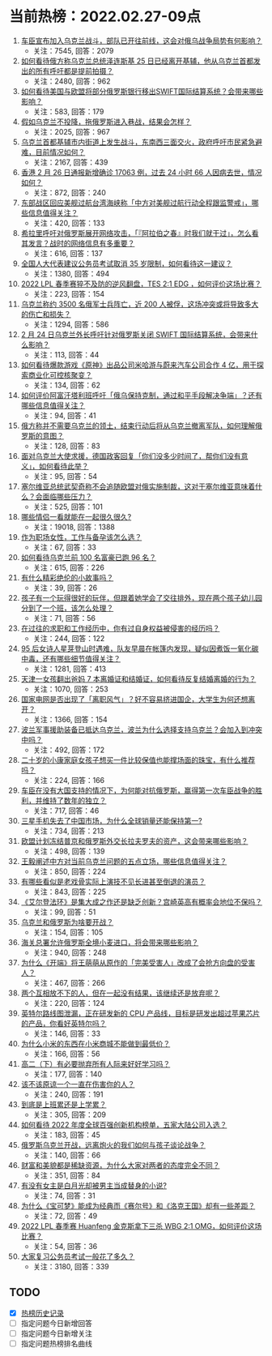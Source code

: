 # 当前热榜：2022.02.27-09点
1. [车臣宣布加入乌克兰战斗，部队已开往前线，这会对俄乌战争局势有何影响？](https://www.zhihu.com/question/518753930)
    * 关注：7545, 回答：2079
2. [如何看待俄方称乌克兰总统泽连斯基 25 日已经离开基辅，他从乌克兰首都发出的所有呼吁都是提前拍摄？](https://www.zhihu.com/question/518867605)
    * 关注：2480, 回答：962
3. [如何看待美国与欧盟将部分俄罗斯银行移出SWIFT国际结算系统？会带来哪些影响？](https://www.zhihu.com/question/518962914)
    * 关注：583, 回答：179
4. [假如乌克兰不投降，拖俄罗斯进入巷战，结果会怎样？](https://www.zhihu.com/question/518705474)
    * 关注：2025, 回答：967
5. [乌克兰首都基辅市内街道上发生战斗，东南西三面交火，政府呼吁市民紧急避难，目前情况如何？](https://www.zhihu.com/question/518800783)
    * 关注：2167, 回答：439
6. [香港 2 月 26 日通报新增确诊 17063 例，过去 24 小时 66 人因病去世，情况如何？](https://www.zhihu.com/question/518858200)
    * 关注：872, 回答：240
7. [东部战区回应美舰过航台湾海峡称「中方对美舰过航行动全程跟监警戒」，哪些信息值得关注？](https://www.zhihu.com/question/518875095)
    * 关注：420, 回答：133
8. [希拉里呼吁对俄罗斯展开网络攻击，「『阿拉伯之春』时我们就干过」，怎么看其发言？战时的网络信息有多重要？](https://www.zhihu.com/question/518857810)
    * 关注：616, 回答：137
9. [全国人大代表建议公务员考试取消 35 岁限制，如何看待这一建议？](https://www.zhihu.com/question/518860552)
    * 关注：1380, 回答：494
10. [2022 LPL 春季赛猝不及防的逆风翻盘，TES 2:1 EDG ，如何评价这场比赛？](https://www.zhihu.com/question/518885931)
    * 关注：223, 回答：154
11. [乌克兰称约 3500 名俄军士兵阵亡，近 200 人被俘，这场冲突或将导致多大的伤亡和损失？](https://www.zhihu.com/question/518831165)
    * 关注：1294, 回答：586
12. [2 月 24 日乌克兰外长呼吁针对俄罗斯关闭 SWIFT 国际结算系统，会带来什么影响？](https://www.zhihu.com/question/518450695)
    * 关注：113, 回答：44
13. [如何看待爆款游戏《原神》出品公司米哈游与蔚来汽车公司合作 4 亿，用于探索商业化可控核聚变？](https://www.zhihu.com/question/518662526)
    * 关注：134, 回答：62
14. [如何评价阿富汗塔利班呼吁「俄乌保持克制，通过和平手段解决争端」？还有哪些信息值得关注？](https://www.zhihu.com/question/518676187)
    * 关注：94, 回答：41
15. [俄方称并不需要乌克兰的领土，结束行动后将从乌克兰撤离军队，如何理解俄罗斯的意图？](https://www.zhihu.com/question/518792516)
    * 关注：128, 回答：83
16. [面对乌克兰大使求援，德国政客回复「你们没多少时间了，帮你们没有意义」，如何看待此举？](https://www.zhihu.com/question/518910736)
    * 关注：95, 回答：54
17. [塞尔维亚总统武契奇称不会追随欧盟对俄实施制裁，这对于塞尔维亚意味着什么？会面临哪些压力？](https://www.zhihu.com/question/518800407)
    * 关注：525, 回答：101
18. [哪些情侣一看就能在一起很久很久?](https://www.zhihu.com/question/309398217)
    * 关注：19018, 回答：1388
19. [作为职场女性，工作与备孕该怎么选？](https://www.zhihu.com/question/309761615)
    * 关注：67, 回答：33
20. [如何看待乌克兰前 100 名富豪已跑 96 名？](https://www.zhihu.com/question/518278854)
    * 关注：615, 回答：226
21. [有什么精彩绝伦的小故事吗？](https://www.zhihu.com/question/514428415)
    * 关注：39, 回答：26
22. [孩子有一个玩得很好的玩伴，但跟着她学会了交往排外，现在两个孩子幼儿园分到了一个班，该怎么处理？](https://www.zhihu.com/question/517025945)
    * 关注：71, 回答：56
23. [在过往的求职和工作经历中，你有过自身权益被侵害的经历吗？](https://www.zhihu.com/question/511460127)
    * 关注：244, 回答：122
24. [95 后女诗人星芽登山时遇难，队友早晨在帐篷内发现，疑似因煮饭一氧化碳中毒，还有哪些细节值得关注？](https://www.zhihu.com/question/518283769)
    * 关注：1281, 回答：413
25. [天津一女孩翻出爸妈 7 本离婚证和结婚证，如何看待反复结婚离婚的行为？](https://www.zhihu.com/question/518753793)
    * 关注：1070, 回答：253
26. [国家电网是否出现了「离职风气」？好不容易挤进国企，大学生为何还想离开？](https://www.zhihu.com/question/517685117)
    * 关注：1366, 回答：154
27. [波兰军事援助装备已抵达乌克兰，波兰为什么选择支持乌克兰？会加入到冲突中吗？](https://www.zhihu.com/question/518812729)
    * 关注：492, 回答：172
28. [二十岁的小康家庭女孩子想买一件比较保值也能撑场面的珠宝，有什么推荐吗？](https://www.zhihu.com/question/435215662)
    * 关注：224, 回答：166
29. [车臣在没有大国支持的情况下，为何能对抗俄罗斯，赢得第一次车臣战争的胜利，并维持了数年的独立？](https://www.zhihu.com/question/30866651)
    * 关注：717, 回答：46
30. [三星手机失去了中国市场，为什么全球销量还能保持第一?](https://www.zhihu.com/question/517849925)
    * 关注：734, 回答：213
31. [欧盟计划冻结普京和俄罗斯外交长拉夫罗夫的资产，这会带来哪些影响？](https://www.zhihu.com/question/518710040)
    * 关注：498, 回答：139
32. [王毅阐述中方对当前乌克兰问题的五点立场，哪些信息值得关注？](https://www.zhihu.com/question/518782246)
    * 关注：850, 回答：224
33. [有哪些看似是老戏骨实际上演技不见长进甚至倒退的演员？](https://www.zhihu.com/question/288786759)
    * 关注：843, 回答：225
34. [《艾尔登法环》是集大成之作还是缺乏创新？宫崎英高有概率会地位不保吗？](https://www.zhihu.com/question/516699231)
    * 关注：99, 回答：51
35. [乌克兰和俄罗斯为啥要开战？](https://www.zhihu.com/question/518543712)
    * 关注：154, 回答：105
36. [海关总署允许俄罗斯全境小麦进口，将会带来哪些影响？](https://www.zhihu.com/question/518465854)
    * 关注：940, 回答：248
37. [为什么《开端》将王萌萌从原作的「完美受害人」改成了会抢方向盘的受害人？](https://www.zhihu.com/question/513362537)
    * 关注：467, 回答：266
38. [两个互相放不下的人，但在一起没有结果，该继续还是放弃呢？](https://www.zhihu.com/question/518857561)
    * 关注：220, 回答：124
39. [英特尔路线图泄漏，正在研发新的 CPU 产品线，目标是研发出超过苹果芯片的产品，你看好英特尔吗？](https://www.zhihu.com/question/518616643)
    * 关注：146, 回答：33
40. [为什么小米的东西在小米商城不能做到最低价？](https://www.zhihu.com/question/518053543)
    * 关注：166, 回答：56
41. [高二（下）有必要抛弃所有人际来好好学习吗？](https://www.zhihu.com/question/518720296)
    * 关注：177, 回答：140
42. [该不该原谅一个一直在伤害你的人？](https://www.zhihu.com/question/512571300)
    * 关注：240, 回答：191
43. [到底是上班累还是上学累？](https://www.zhihu.com/question/517854536)
    * 关注：305, 回答：209
44. [如何看待 2022 年度全球百强创新机构榜单，五家大陆公司入选？](https://www.zhihu.com/question/518280337)
    * 关注：183, 回答：45
45. [俄罗斯乌克兰开战，远离炮火的我们如何与孩子谈论战争？](https://www.zhihu.com/question/518519884)
    * 关注：140, 回答：66
46. [财富和美貌都是稀缺资源，为什么大家对两者的态度完全不同？](https://www.zhihu.com/question/38193378)
    * 关注：351, 回答：84
47. [有没有女主是白月光却被男主当成替身的小说?](https://www.zhihu.com/question/505911498)
    * 关注：74, 回答：31
48. [为什么《宝可梦》能成为经典而《赛尔号》和《洛克王国》却有一些差距？](https://www.zhihu.com/question/515389492)
    * 关注：72, 回答：49
49. [2022 LPL 春季赛 Huanfeng 金克斯拿下三杀 WBG 2:1 OMG，如何评价这场比赛？](https://www.zhihu.com/question/518860389)
    * 关注：54, 回答：36
50. [大家复习公务员考试一般花了多久？](https://www.zhihu.com/question/276093624)
    * 关注：3180, 回答：339
## TODO
* [x] [热榜历史记录](hot_history/AllHot.md)
* [ ] 指定问题今日新增回答
* [ ] 指定问题今日新增关注
* [ ] 指定问题热榜排名曲线
